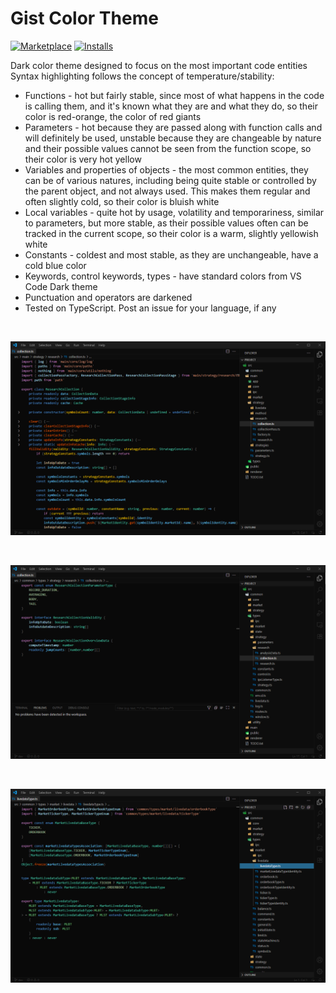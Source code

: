 # Gist Color Theme
[![Marketplace](https://img.shields.io/visual-studio-marketplace/v/gist.gist-theme)](https://marketplace.visualstudio.com/items/gist.gist-theme)
[![Installs](https://img.shields.io/visual-studio-marketplace/i/gist.gist-theme)](https://marketplace.visualstudio.com/items/gist.gist-theme)

Dark color theme designed to focus on the most important code entities<br />
Syntax highlighting follows the concept of temperature/stability:<br />
- Functions - hot but fairly stable, since most of what happens in the code is calling them, and it's known what they are and what they do, so their color is red-orange, the color of red giants
- Parameters - hot because they are passed along with function calls and will definitely be used, unstable because they are changeable by nature and their possible values cannot be seen from the function scope, so their color is very hot yellow
- Variables and properties of objects - the most common entities, they can be of various natures, including being quite stable or controlled by the parent object, and not always used. This makes them regular and often slightly cold, so their color is bluish white
- Local variables - quite hot by usage, volatility and temporariness, similar to parameters, but more stable, as their possible values often can be tracked in the current scope, so their color is a warm, slightly yellowish white
- Constants - coldest and most stable, as they are unchangeable, have a cold blue color
- Keywords, control keywords, types - have standard colors from VS Code Dark theme
- Punctuation and operators are darkened
- Tested on TypeScript. Post an issue for your language, if any

<br />

[![](https://raw.githubusercontent.com/n-gist/n-gist.github.io/master/images/VsCodeTheme_1.png)](https://raw.githubusercontent.com/n-gist/n-gist.github.io/master/images/VsCodeTheme_1.png)

<br/>

[![](https://raw.githubusercontent.com/n-gist/n-gist.github.io/master/images/VsCodeTheme_2.png)](https://raw.githubusercontent.com/n-gist/n-gist.github.io/master/images/VsCodeTheme_2.png)

<br/>

[![](https://raw.githubusercontent.com/n-gist/n-gist.github.io/master/images/VsCodeTheme_3.png)](https://raw.githubusercontent.com/n-gist/n-gist.github.io/master/images/VsCodeTheme_3.png)